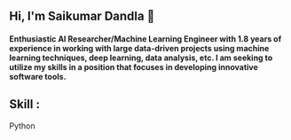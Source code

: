 ## Hi, I'm Saikumar Dandla 👋

#### Enthusiastic AI Researcher/Machine Learning Engineer with 1.8 years of experience in working with large data-driven projects using machine learning techniques, deep learning, data analysis, etc. I am seeking to utilize my skills in a position that focuses in developing innovative software tools.


## Skill :
 Python
